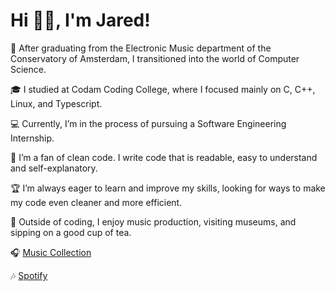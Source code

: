 # Hi 👋🏽, I'm Jared!

🎼 After graduating from the Electronic Music department of the Conservatory of Amsterdam, I transitioned into the world of Computer Science.

🎓 I studied at Codam Coding College, where I focused mainly on C, C++, Linux, and Typescript.

💻 Currently, I’m in the process of pursuing a Software Engineering Internship.

🧼 I’m a fan of clean code. I write code that is readable, easy to understand and self-explanatory.

🏆 I’m always eager to learn and improve my skills, looking for ways to make my code even cleaner and more efficient.

🍃 Outside of coding, I enjoy music production, visiting museums, and sipping on a good cup of tea.

🎧 [Music Collection](https://www.youtube.com/@jaredgoedhartsmusiccollection)

🎶 [Spotify](https://open.spotify.com/artist/63d8wNpiC3MLeEfv8Se46p?si=T2pMD6u_TeWyr42p-ub88w)
